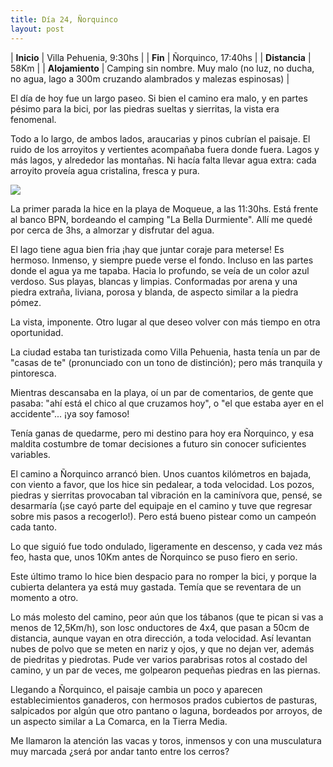 ```yaml
---
title: Día 24, Ñorquinco
layout: post
---
```


| **Inicio**             | Villa Pehuenia, 9:30hs |
| **Fin**                 | Ñorquinco, 17:40hs |
| **Distancia**       | 58Km |
| **Alojamiento**    | Camping sin nombre. Muy malo (no luz, no ducha, no agua, lago a 300m cruzando alambrados y malezas espinosas) |

El día de hoy fue un largo paseo. Si bien el camino era malo, y en partes pésimo para la bici, por las piedras sueltas y sierritas, la vista era fenomenal.

Todo a lo largo, de ambos lados, araucarias y pinos cubrían el paisaje. El ruido de los arroyitos y vertientes acompañaba fuera donde fuera. Lagos y más lagos, y alrededor las montañas. Ni hacía falta llevar agua extra: cada arroyito proveía agua cristalina, fresca y pura.

[![](https://cloud.githubusercontent.com/assets/1107605/6126904/dc4fd8e2-b103-11e4-86fd-f75073d56a82.JPG)](https://cloud.githubusercontent.com/assets/1107605/6126889/b6c985c8-b103-11e4-9223-533e9941077a.JPG)

La primer parada la hice en la playa de Moqueue, a las 11:30hs. Está frente al banco BPN, bordeando el camping "La Bella Durmiente". Allí me quedé por cerca de 3hs, a almorzar y disfrutar del agua.

El lago tiene agua bien fria ¡hay que juntar coraje para meterse! Es hermoso. Inmenso, y siempre puede verse el fondo. Incluso en las partes donde el agua ya me tapaba. Hacia lo profundo, se veía de un color azul verdoso. Sus playas, blancas y limpias. Conformadas por arena y una piedra extraña, liviana, porosa y blanda, de aspecto similar a la piedra pómez.

La vista, imponente. Otro lugar al que deseo volver con más tiempo en otra oportunidad.

La ciudad estaba tan turistizada como Villa Pehuenia, hasta tenía un par de "casas de te" (pronunciado con un tono de distinción); pero más tranquila y pintoresca.

Mientras descansaba en la playa, oí un par de comentarios, de gente que pasaba: "ahí está el chico al que cruzamos hoy", o "el que estaba ayer en el accidente"... ¡ya soy famoso!

Tenía ganas de quedarme, pero mi destino para hoy era Ñorquinco, y esa maldita costumbre de tomar decisiones a futuro sin conocer suficientes variables.

El camino a Ñorquinco arrancó bien. Unos cuantos kilómetros en bajada, con viento a favor, que los hice sin pedalear, a toda velocidad. Los pozos, piedras y sierritas provocaban tal vibración en la caminívora que, pensé, se desarmaría (¡se cayó parte del equipaje en el camino y tuve que regresar sobre mis pasos a recogerlo!). Pero está bueno pistear como un campeón cada tanto.

Lo que siguió fue todo ondulado, ligeramente en descenso, y cada vez más feo, hasta que, unos 10Km antes de Ñorquinco se puso fiero en serio.

Este último tramo lo hice bien despacio para no romper la bici, y porque la cubierta delantera ya está muy gastada. Temía que se reventara de un momento a otro.

Lo más molesto del camino, peor aún que los tábanos (que te pican si vas a menos de 12,5Km/h), son losc onductores de 4x4, que pasan a 50cm de distancia, aunque vayan en otra dirección, a toda velocidad. Así levantan nubes de polvo que se meten en nariz y ojos, y que no dejan ver, además de piedritas y piedrotas. Pude ver varios parabrisas rotos al costado del camino, y un par de veces, me golpearon pequeñas piedras en las piernas.

Llegando a Ñorquinco, el paisaje cambia un poco y aparecen establecimientos ganaderos, con hermosos prados cubiertos de pasturas, salpicados por algún que otro pantano o laguna, bordeados por arroyos, de un aspecto similar a La Comarca, en la Tierra Media.

Me llamaron la atención las vacas y toros, inmensos y con una musculatura muy marcada ¿será por andar tanto entre los cerros?
